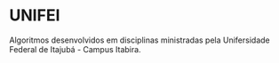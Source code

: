 # UNIFEI
Algoritmos desenvolvidos em disciplinas ministradas pela Unifersidade Federal de Itajubá - Campus Itabira.
